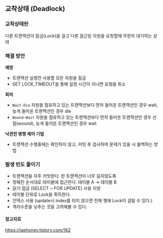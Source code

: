 ## 교착상태 (Deadlock)

### 교착상태란

다른 트랜잭션이 잠금(Lock)을 걸고 다른 잠근된 자원을 요청할때 무한히 대기하는 상태

### 해결 방안

**예방**

- 트랜잭션 실행전 사용할 모든 자원을 잠금
- SET LOCK_TIMEOUT을 통해 일정 시간이 지나면 요청을 취소

**회피**

- `Wait-Die` 자원을 점유하고 있는 트랜잭션보다 먼저 들어온 트랜잭션인 경우 wait, 늦게 들어온 트랜잭션인 경우 die
- `Wound-Wait` 자원을 점유하고 있는 트랜잭션보다 먼저 들어온 트랜잭션인 경우 선점(wound), 늦게 들어온 트랜잭션인 경우 wait

**낙관전 병행 제어 기법**

- 트랜잭션 수행중에는 확인하지 않고, 커밋 후 검사하여 문제가 있을 시 롤백하는 방법

### 발생 빈도 줄이기

- 트랜잭션을 자주 커밋한다. 한 트랜잭션이 너무 길지않도록
- 정해진 순서대로 테이블에 접근한다. 테이블 A -> 테이블 B
- 읽기 잠금 (SELECT ~ FOR UPDATE) 사용 지양
- 테이블 단위로 Lock을 획득한다.
- 인덱스 사용 (update시 index를 타지 않으면 전체 행에 Lock이 걸릴 수 있다.)
- 격리수준을 낮추는 것을 고려해볼 수 있다.

#### 참고자료

https://jaehoney.tistory.com/162
